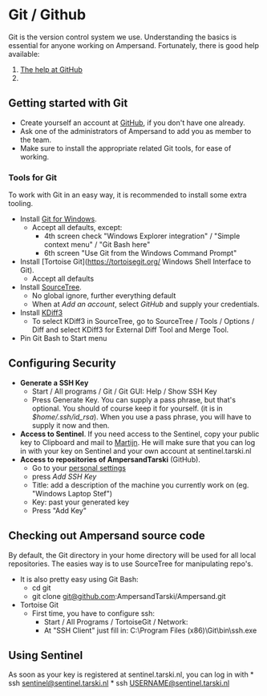 # Git / Github

Git is the version control system we use. Understanding the basics is essential for anyone working on Ampersand. Fortunately, there is good help available:

1. [The help at GitHub](https://help.github.com/articles/)
2. 

## Getting started with Git
* Create yourself an account at [GitHub](https://www.github.com), if you don't have one already. 
* Ask one of the administrators of Ampersand to add you as member to the team.
* Make sure to install the appropriate related Git tools, for ease of working.

### Tools for Git
To work with Git in an easy way, it is recommended to install some extra tooling.
*  Install [Git for Windows](http://msysgit.github.io/).
    *  Accept all defaults, except:
        * 4th screen check "Windows Explorer integration" / "Simple context menu" / "Git Bash here"
        * 6th screen "Use Git from the Windows Command Prompt"
* Install [Tortoise Git](https://tortoisegit.org/ Windows Shell Interface to Git). 
    * Accept all defaults
* Install [SourceTree](http://www.sourcetreeapp.com).
    * No global ignore, further everything default
    * When at *Add an account*, select *GitHub* and supply your credentials.
* Install [KDiff3](http://sourceforge.net/projects/kdiff3/files/kdiff3/)
    * To select KDiff3 in SourceTree, go to SourceTree / Tools / Options / Diff and select KDiff3 for External Diff Tool and Merge Tool.
* Pin Git Bash to Start menu

## Configuring Security
* **Generate a SSH Key**
    * Start / All programs / Git / Git GUI: Help / Show SSH Key
    * Press Generate Key. You can supply a pass phrase, but that's optional. You should of course keep it for yourself. (it is in *$home/.ssh/id_rsa*). When you use a pass phrase, you will have to supply it now and then.
* **Access to Sentinel**. If you need access to the Sentinel, copy your public key to Clipboard and mail to [Martijn](mailto:martijn@oblomov.com).
He will make sure that you can log in with your key on Sentinel and your own account at sentinel.tarski.nl
* **Access to repositories of AmpersandTarski** (GitHub). 
    * Go to your [personal settings](https://github.com/settings/profile)
    * press *Add SSH Key*
    * Title: add a description of the machine you currently work on (eg. "Windows Laptop Stef")
    * Key: past your generated key 
    * Press "Add Key"
    
    
## Checking out Ampersand source code
By default, the Git directory in your home directory will be used for all local repositories. The easies way is to use SourceTree for manipulating repo's.

* It is also pretty easy using Git Bash:
    * cd git
    * git clone git@github.com:AmpersandTarski/Ampersand.git
* Tortoise Git
    * First time, you have to configure ssh: 
        * Start / All Programs / TortoiseGit / Network:
        * At "SSH Client" just fill in:   C:\Program Files (x86)\Git\bin\ssh.exe
    
## Using Sentinel
As soon as your key is registered at sentinel.tarski.nl, you can log in with
    * ssh sentinel@sentinel.tarski.nl
    * ssh USERNAME@sentinel.tarski.nl
        
